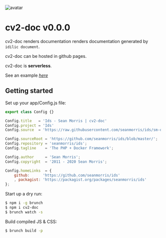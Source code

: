 ![avatar](https://avatars3.githubusercontent.com/u/640101?s=80&v=4)

# cv2-doc v0.0.0

cv2-doc renders documentation renders documentation generated by `idilic document`.

cv2-doc can be hosted in github pages.

cv2-doc is **serverless**.

See an example [*here*](http://docs.ids.seanmorr.is/)

## Getting started

Set up your app/Config.js file:

```js
export class Config {}

Config.title   = 'Ids - Sean Morris | cv2-doc'
Config.project = 'Ids'
Config.source  = 'https://raw.githubusercontent.com/seanmorris/ids/sm-dynamic-docs/asset/documentation.jsv';

Config.sourceRoot = 'https://github.com/seanmorris/ids/blob/master/';
Config.repository = 'seanmorris/ids';
Config.tagline    = 'The PHP + Docker Framework';

Config.author     = 'Sean Morris';
Config.copyright  = '2011 - 2020 Sean Morris';

Config.homeLinks  = {
	github:      'https://github.com/seanmorris/ids'
	, packagist: 'https://packagist.org/packages/seanmorris/ids'
};

```

Start up a dry run:

```bash
$ npm i -g brunch
$ npm i cv2-doc
$ brunch watch -s
```

Build compiled JS & CSS:

```bash
$ brunch build -p
```
